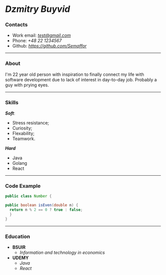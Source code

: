 # *Dzmitry Buyvid*


### Contacts

- Work email: *test@gmail.com*
- Phone: *+48 22 1234567*
- Github: *https://github.com/Semaffor*

---

### About

I'm 22 year old person with inspiration to finally connect my life with software development due to lack of interest in day-to-day job. Probably a guy with prying eyes.

---

### Skills

***Soft***:

  +  Stress resistance;
  +  Сuriosity;
  +  Flexability;
  +  Teamwork.

***Hard***

  + Java
  + Golang
  + React

--- 

### Code Example

  ```Java
  public class Number {

  public boolean isEven(double n) {
    return n % 2 == 0 ? true : false;
    }
}
  ```

  ---

  ### Education 

  - **BSUIR**
    - *Information and technology in economics*
  - **UDEMY**
    - *Java*
    - *React*